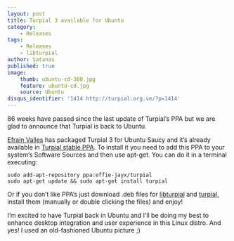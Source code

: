 ```yaml
---
layout: post
title: Turpial 3 available for Ubuntu
category:
    - Releases
tags:
    - Releases
    - libturpial
author: Satanas
published: true
image:
    thumb: ubuntu-cd-380.jpg
    feature: ubuntu-cd.jpg
    source: Ubuntu
disqus_identifier: '1414 http://turpial.org.ve/?p=1414'
---
```

86 weeks have passed since the last update of Turpial’s PPA but we are glad to announce that Turpial is back to Ubuntu.

[Efrain Valles](https://twitter.com/effiejayx) has packaged Turpial 3 for Ubuntu Saucy and it’s already available in [Turpial stable PPA](https://launchpad.net/~effie-jayx/+archive/turpial). To install it you need to add this PPA to your system’s Software Sources and then use apt-get. You can do it in a terminal executing:

    sudo add-apt-repository ppa:effie-jayx/turpial
    sudo apt-get update && sudo apt-get install turpial
    
Or if you don’t like PPA’s just download .deb files for [libturpial](https://launchpad.net/~effie-jayx/+archive/turpial/+files/python-libturpial_1.0-1ubuntu2_all.deb) and [turpial](https://launchpad.net/~effie-jayx/+archive/turpial/+files/turpial_3.0%2Bdfsg-1ubuntu2_all.deb), install them (manually or double clicking the files) and enjoy!

I’m excited to have Turpial back in Ubuntu and I’ll be doing my best to enhance desktop integration and user experience in this Linux distro. And yes! I used an old-fashioned Ubuntu picture ;)
